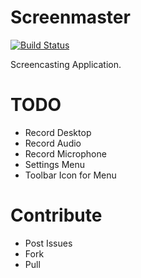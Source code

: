 Screenmaster
=====

[![Build Status](https://travis-ci.org/Naxmeify/Screenmaster.svg?branch=master)](https://travis-ci.org/Naxmeify/Screenmaster)

Screencasting Application.

# TODO
* Record Desktop
* Record Audio
* Record Microphone
* Settings Menu
* Toolbar Icon for Menu

# Contribute
* Post Issues
* Fork
* Pull